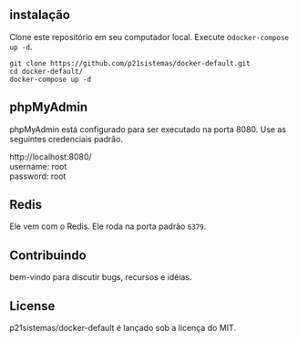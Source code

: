 ## instalação
Clone este repositório em seu computador local. Execute o`docker-compose up -d`.

```shell
git clone https://github.com/p21sistemas/docker-default.git
cd docker-default/
docker-compose up -d
```

## phpMyAdmin

phpMyAdmin está configurado para ser executado na porta 8080. Use as seguintes credenciais padrão.

http://localhost:8080/  
username: root  
password: root

## Redis

Ele vem com o Redis. Ele roda na porta padrão `6379`.

## Contribuindo

bem-vindo para discutir bugs, recursos e idéias.

## License

p21sistemas/docker-default é lançado sob a licença do MIT.